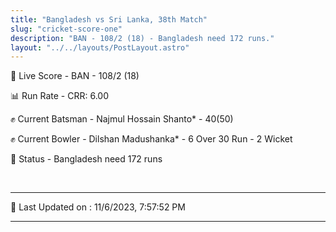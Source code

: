 ```yaml
---
title: "Bangladesh vs Sri Lanka, 38th Match"
slug: "cricket-score-one"
description: "BAN - 108/2 (18) - Bangladesh need 172 runs."
layout: "../../layouts/PostLayout.astro"
---
```


🔴 Live Score - BAN - 108/2 (18)  

📊 Run Rate - CRR: 6.00  

✊ Current Batsman - Najmul Hossain Shanto* - 40(50)  

✊ Current Bowler - Dilshan Madushanka* - 6 Over 30 Run - 2 Wicket  

📑 Status - Bangladesh need 172 runs

<br />

***

📝 Last Updated on : 11/6/2023, 7:57:52 PM

***

